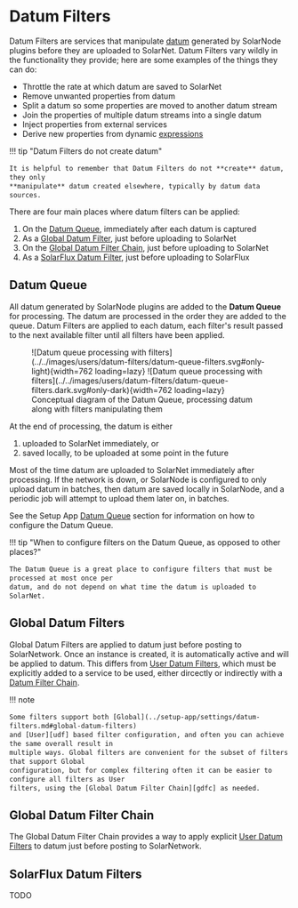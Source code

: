 # Datum Filters

Datum Filters are services that manipulate [datum](../datum.md) generated by SolarNode plugins
before they are uploaded to SolarNet. Datum Filters vary wildly in the functionality they provide;
here are some examples of the things they can do:

* Throttle the rate at which datum are saved to SolarNet
* Remove unwanted properties from datum
* Split a datum so some properties are moved to another datum stream
* Join the properties of multiple datum streams into a single datum
* Inject properties from external services
* Derive new properties from dynamic [expressions](../expressions.md)

!!! tip "Datum Filters do not create datum"

	It is helpful to remember that Datum Filters do not **create** datum, they only
	**manipulate** datum created elsewhere, typically by datum data sources.

There are four main places where datum filters can be applied:

1. On the [Datum Queue](#datum-queue), immediately after each datum is captured
2. As a [Global Datum Filter](#global-datum-filters), just before uploading to SolarNet
3. On the [Global Datum Filter Chain](#global-datum-filter-chain), just before uploading to SolarNet
4. As a [SolarFlux Datum Filter](#solarflux-datum-filters), just before uploading to SolarFlux

## Datum Queue

All datum generated by SolarNode plugins are added to the **Datum Queue** for processing. The datum
are processed in the order they are added to the queue. Datum Filters are applied to each datum,
each filter's result passed to the next available filter until all filters have been applied.

<figure markdown>
  ![Datum queue processing with filters](../../images/users/datum-filters/datum-queue-filters.svg#only-light){width=762 loading=lazy}
  ![Datum queue processing with filters](../../images/users/datum-filters/datum-queue-filters.dark.svg#only-dark){width=762 loading=lazy}
  <caption>Conceptual diagram of the Datum Queue, processing datum along with filters manipulating them</caption>
</figure>

At the end of processing, the datum is either

1. uploaded to SolarNet immediately, or
2. saved locally, to be uploaded at some point in the future

Most of the time datum are uploaded to SolarNet immediately after processing. If the network is
down, or SolarNode is configured to only upload datum in batches, then datum are saved locally in
SolarNode, and a periodic job will attempt to upload them later on, in batches.

See the Setup App [Datum Queue](../setup-app/settings/datum-filters.md#datum-queue) section for
information on how to configure the Datum Queue.

!!! tip "When to configure filters on the Datum Queue, as opposed to other places?"

	The Datum Queue is a great place to configure filters that must be processed at most once per
	datum, and do not depend on what time the datum is uploaded to SolarNet.

## Global Datum Filters

Global Datum Filters are applied to datum just before posting to SolarNetwork. Once an instance is
created, it is automatically active and will be applied to datum. This differs from [User Datum
Filters][udf], which must be explicitly added to a service to be used, either
dircectly or indirectly with a [Datum Filter Chain](chain.md).

!!! note

	Some filters support both [Global](../setup-app/settings/datum-filters.md#global-datum-filters)
	and [User][udf] based filter configuration, and often you can achieve the same overall result in
	multiple ways. Global filters are convenient for the subset of filters that support Global
	configuration, but for complex filtering often it can be easier to configure all filters as User
	filters, using the [Global Datum Filter Chain][gdfc] as needed.

## Global Datum Filter Chain

The Global Datum Filter Chain provides a way to apply explicit [User Datum
Filters][udf] to datum just before posting to
SolarNetwork.

## SolarFlux Datum Filters

TODO

[gdfc]: ../setup-app/settings/datum-filters.md#global-datum-filter-chain
[udf]: ../setup-app/settings/datum-filters.md#user-datum-filters
